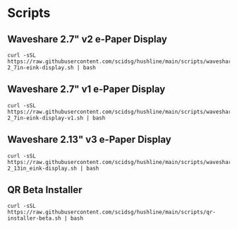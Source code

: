 # Scripts

## Waveshare 2.7" v2 e-Paper Display
```
curl -sSL https://raw.githubusercontent.com/scidsg/hushline/main/scripts/waveshare-2_7in-eink-display.sh | bash
```

## Waveshare 2.7" v1 e-Paper Display
```
curl -sSL https://raw.githubusercontent.com/scidsg/hushline/main/scripts/waveshare-2_7in-eink-display-v1.sh | bash
```

## Waveshare 2.13" v3 e-Paper Display
```
curl -sSL https://raw.githubusercontent.com/scidsg/hushline/main/scripts/waveshare-2_13in_eink-display.sh | bash
```

## QR Beta Installer
```
curl -sSL https://raw.githubusercontent.com/scidsg/hushline/main/scripts/qr-installer-beta.sh | bash
```


